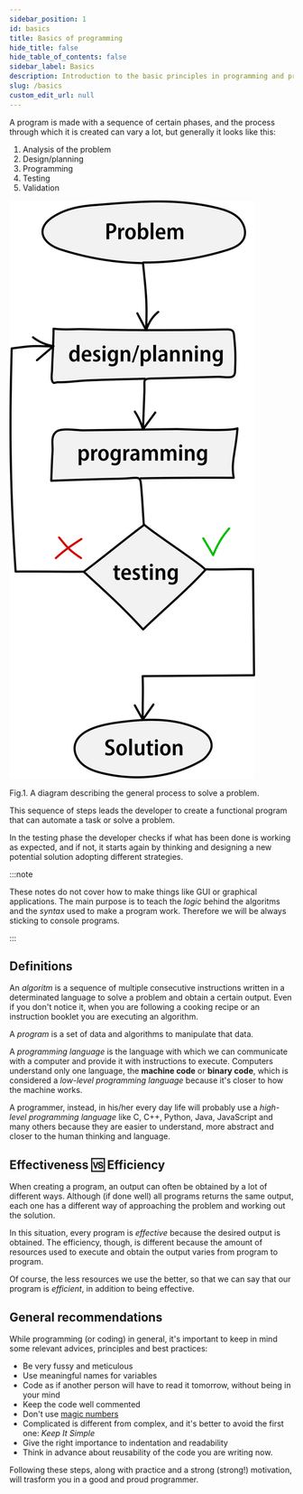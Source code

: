 ```yaml
---
sidebar_position: 1
id: basics
title: Basics of programming
hide_title: false
hide_table_of_contents: false
sidebar_label: Basics
description: Introduction to the basic principles in programming and problem solving.
slug: /basics
custom_edit_url: null
---
```



A program is made with a sequence of certain phases, and the process through which it 
is created can vary a lot, but generally it looks like this:
1. Analysis of the problem
2. Design/planning
3. Programming
4. Testing
5. Validation

![Problem solving process diagram](./assets/problem-solving-process.svg)
<figcaption>Fig.1. A diagram describing the general process to solve a problem.</figcaption>

This sequence of steps leads the developer to create a functional program that can automate a task or solve a problem. 

In the testing phase the developer checks if what has been done is working as expected, and if not, it starts again by thinking and designing a new potential solution adopting different strategies.

:::note

These notes do not cover how to make things like GUI or graphical applications. The main purpose is to 
teach the *logic* behind the algoritms and the *syntax* used to make a program work. Therefore
we will be always sticking to console programs.

:::

## Definitions

An *algoritm* is a sequence of multiple consecutive instructions written in a determinated language to solve a problem and obtain a certain output.
Even if you don't notice it, when you are following a cooking recipe or an instruction booklet you are executing an algorithm.

A *program* is a set of data and algorithms to manipulate that data.

A *programming language* is the language with which we can communicate with a computer and provide it with instructions to execute.
Computers understand only one language, the **machine code** or **binary code**, which is considered a *low-level programming language* because it's closer to how the machine works.

A programmer, instead, in his/her every day life will probably use a *high-level programming language* like C, C++, Python, Java, JavaScript and many others because they are easier to understand, more abstract and closer to the human thinking and language.

## Effectiveness 🆚 Efficiency

When creating a program, an output can often be obtained by a lot of different ways. 
Although (if done well) all programs returns the same output, each one has a different way of approaching the problem and working out the solution.

In this situation, every program is *effective* because the desired output is obtained.
The efficiency, though, is different because the amount of resources used to execute and obtain the output varies from program to program.

Of course, the less resources we use the better, so that we can say that our program is *efficient*, in addition to being effective.

## General recommendations

While programming (or coding) in general, it's important to keep in mind some relevant advices, principles and best practices:

- Be very fussy and meticulous
- Use meaningful names for variables
- Code as if another person will have to read it tomorrow, without being in your mind
- Keep the code well commented
- Don't use [magic numbers](https://en.wikipedia.org/wiki/Magic_number_(programming))
- Complicated is different from complex, and it's better to avoid the first one: *Keep It Simple*
- Give the right importance to indentation and readability
- Think in advance about reusability of the code you are writing now.

Following these steps, along with practice and a strong (strong!) motivation, will trasform you in a good and proud programmer.